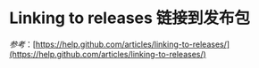 Linking to releases 链接到发布包
===========
 


*参考*：[https://help.github.com/articles/linking-to-releases/](https://help.github.com/articles/linking-to-releases/)
